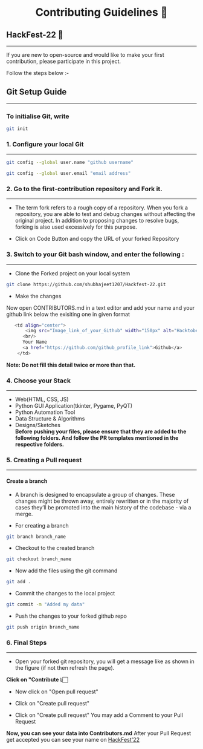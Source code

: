 <div align="center">

# Contributing Guidelines 📜
</div>

## HackFest-22 🚀
***
<p>If you are new to open-source and would like to make your first contribution, please participate in this project.<p>
<p>Follow the steps below :- </p>

## Git Setup Guide
***
### To initialise Git, write
```bash
git init
```

### 1. Configure your local Git
---
```bash
git config --global user.name "github username"
```

```bash
git config --global user.email "email address"
```

### 2.  Go to the first-contribution repository and Fork it.
---
* The term fork refers to a rough copy of a repository. When you fork a repository, you are able to test and debug changes without affecting the original project. In addition to proposing changes to resolve bugs, forking is also used excessively for this purpose.

* Click on Code Button and copy the URL of your forked Repository

### 3. Switch to your Git bash window, and enter the following :
---
* Clone the Forked project on your local system 

```bash
git clone https://github.com/shubhajeet1207/Hackfest-22.git
```


* Make the changes

Now open CONTRIBUTORS.md in a text editor and add your name and your github link below the exisiting one in given format
```bash
   <td align="center">
       <img src="Image_link_of_your_Github" width="150px" alt="HacktoberFest'22" />
      <br/>
      Your Name
      <a href="https://github.com/github_profile_link">Github</a>
    </td>
```
**Note: Do not fill this detail twice or more than that.**
### 4. Choose your Stack
---
* Web(HTML, CSS, JS)
* Python GUI Application(tkinter, Pygame, PyQT)
* Python Automation Tool
* Data Structure & Algorithms
* Designs/Sketches<br/>
**Before pushing your files, please ensure that they are added to the following folders. And follow the PR templates mentioned in the respective folders.**

### 5. Creating a Pull request
---
#### Create a branch

* A branch is designed to encapsulate a group of changes. These changes might be thrown away, entirely rewritten or in the majority of cases they’ll be promoted into the main history of the codebase - via a merge.


* For creating a branch

```bash
git branch branch_name
```

* Checkout to the created branch

```bash
git checkout branch_name
```


* Now add the files using the git command

```bash
git add .
```
* Commit the changes to the local project

```bash
git commit -m "Added my data"
```

* Push the changes to your forked github repo
```bash
git push origin branch_name
```

### 6. Final Steps
---
* Open your forked git repository, you will get a message like as shown in the figure (if not then refresh the page).

**Click on "Contribute 👆🏻**


* Now click on "Open pull request"

* Click on "Create pull request"

* Click on "Create pull request"
 You may add a Comment to your Pull Request

**Now, you can see your data into Contributors.md**
After your Pull Request get accepted you can see your name on 
[HackFest'22](https://hacktoberfest22.netlify.app)
